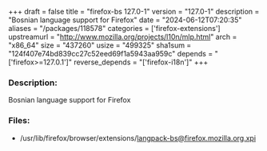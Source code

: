 +++
draft = false
title = "firefox-bs 127.0-1"
version = "127.0-1"
description = "Bosnian language support for Firefox"
date = "2024-06-12T07:20:35"
aliases = "/packages/118578"
categories = ['firefox-extensions']
upstreamurl = "http://www.mozilla.org/projects/l10n/mlp.html"
arch = "x86_64"
size = "437260"
usize = "499325"
sha1sum = "124f407e74bd839cc27c52eed69f1a5943aa959c"
depends = "['firefox>=127.0.1']"
reverse_depends = "['firefox-i18n']"
+++
### Description: 
Bosnian language support for Firefox

### Files: 
* /usr/lib/firefox/browser/extensions/langpack-bs@firefox.mozilla.org.xpi
